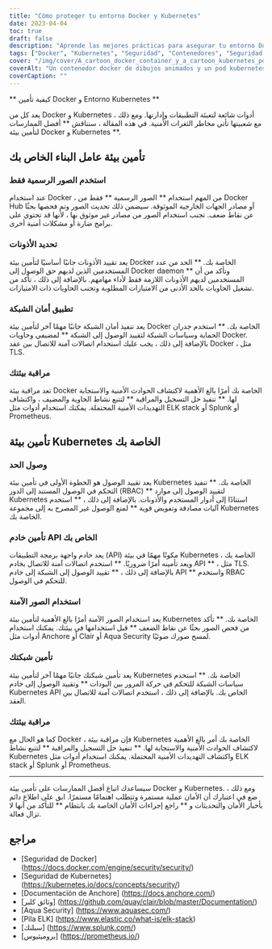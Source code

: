```yaml
---
title: "Cómo proteger tu entorno Docker y Kubernetes"
date: 2023-04-04
toc: true
draft: false
description: "Aprende las mejores prácticas para asegurar tu entorno Docker y Kubernetes, incluyendo el uso de imágenes oficiales, la limitación de permisos y la implementación de la seguridad de red."
tags: ["Docker", "Kubernetes", "Seguridad", "Contenedores", "Seguridad de red", "RBAC", "Servidor API", "Vulnerabilidades", "Monitorización", "Logging", "Firewalls", "TLS", "Anchore", "Clair", "Aqua Security", "ELK Stack", "Splunk", "Prometheus", "Ciberseguridad", "Buenas prácticas"].
cover: "/img/cover/A_cartoon_docker_container_y_a_cartoon_kubernetes_pod.png"
coverAlt: "Un contenedor docker de dibujos animados y un pod kubernetes de dibujos animados cogidos de la mano y de pie encima de una caja fuerte cerrada. El fondo es una pared de código informático".
coverCaption: ""
---
```


 ** كيفية تأمين Docker و Entorno Kubernetes **
 
 يعد كل من Docker و Kubernetes أدوات شائعة لتعبئة التطبيقات وإدارتها. ومع ذلك ، مع شعبيتها تأتي مخاطر الثغرات الأمنية. في هذه المقالة ، سنناقش ** أفضل الممارسات لتأمين بيئة Docker و Kubernetes **.
 
 ## تأمين بيئة عامل البناء الخاص بك
 
 ### استخدم الصور الرسمية فقط
 
 عند استخدام Docker ، من المهم استخدام ** الصور الرسمية ** فقط من Docker Hub أو مصادر الجهات الخارجية الموثوقة. سيضمن ذلك تحديث الصور وتم فحصها بحثًا عن نقاط ضعف. تجنب استخدام الصور من مصادر غير موثوق بها ، لأنها قد تحتوي على برامج ضارة أو مشكلات أمنية أخرى.
 
 ### تحديد الأذونات
 
 يعد تقييد الأذونات جانبًا أساسيًا لتأمين بيئة Docker الخاصة بك. ** الحد من عدد المستخدمين الذين لديهم حق الوصول إلى Docker daemon ** وتأكد من أن المستخدمين لديهم الأذونات اللازمة فقط لأداء مهامهم. بالإضافة إلى ذلك ، تأكد من تشغيل الحاويات بالحد الأدنى من الامتيازات المطلوبة وتجنب الحاويات ذات الامتيازات.
 
 ### تطبيق أمان الشبكة
 
 يعد تنفيذ أمان الشبكة جانبًا مهمًا آخر لتأمين بيئة Docker الخاصة بك. ** استخدم جدران الحماية وسياسات الشبكة لتقييد الوصول إلى الشبكة ** لمضيفي وحاويات Docker. بالإضافة إلى ذلك ، يجب عليك استخدام اتصالات آمنة للاتصال بين عقد Docker ، مثل TLS.
 
 ### مراقبة بيئتك
 
 تعد مراقبة بيئة Docker الخاصة بك أمرًا بالغ الأهمية لاكتشاف الحوادث الأمنية والاستجابة لها. ** تنفيذ حل التسجيل والمراقبة ** لتتبع نشاط الحاوية والمضيف ، واكتشاف التهديدات الأمنية المحتملة. يمكنك استخدام أدوات مثل ELK stack أو Splunk أو Prometheus.
 
 ## تأمين بيئة Kubernetes الخاصة بك
 
 ### وصول الحد
 
 يعد تقييد الوصول هو الخطوة الأولى في تأمين بيئة Kubernetes الخاصة بك. ** تنفيذ التحكم في الوصول المستند إلى الدور (RBAC) ** لتقييد الوصول إلى موارد Kubernetes استنادًا إلى أدوار المستخدم والأذونات. بالإضافة إلى ذلك ، ** استخدم آليات مصادقة وتفويض قوية ** لمنع الوصول غير المصرح به إلى مجموعة Kubernetes الخاصة بك.
 
 ### تأمين خادم API الخاص بك
 
 يعد خادم واجهة برمجة التطبيقات (API) مكونًا مهمًا في بيئة Kubernetes الخاصة بك ، ويعد تأمينه أمرًا ضروريًا. ** استخدم اتصالات آمنة للاتصال بخادم API ** ، مثل TLS. بالإضافة إلى ذلك ، ** تقييد الوصول إلى الشبكة إلى خادم API ** واستخدم RBAC للتحكم في الوصول.
 
 ### استخدام الصور الآمنة
 
 يعد استخدام الصور الآمنة أمرًا بالغ الأهمية لتأمين بيئة Kubernetes الخاصة بك. ** تأكد من فحص الصور بحثًا عن نقاط الضعف ** قبل استخدامها في بيئتك. يمكنك استخدام أدوات مثل Anchore أو Clair أو Aqua Security لمسح صورك ضوئيًا.
 
 ### تأمين شبكتك
 
 يعد تأمين شبكتك جانبًا مهمًا آخر لتأمين بيئة Kubernetes الخاصة بك. ** استخدم سياسات الشبكة للتحكم في حركة المرور بين البودات ** وتقييد الوصول إلى خادم Kubernetes API الخاص بك. بالإضافة إلى ذلك ، استخدم اتصالات آمنة للاتصال بين العقد.
 
 ### مراقبة بيئتك
 
 كما هو الحال مع Docker ، فإن مراقبة بيئة Kubernetes الخاصة بك أمر بالغ الأهمية لاكتشاف الحوادث الأمنية والاستجابة لها. ** تنفيذ حل التسجيل والمراقبة ** لتتبع نشاط Kubernetes واكتشاف التهديدات الأمنية المحتملة. يمكنك استخدام أدوات مثل ELK stack أو Splunk أو Prometheus.
 
 ______
 
 سيساعدك اتباع أفضل الممارسات على تأمين بيئة Docker و Kubernetes. ومع ذلك ، ضع في اعتبارك أن الأمان عملية مستمرة وتتطلب اهتمامًا مستمرًا. ابق على اطلاع دائم بأخبار الأمان والتحديثات و ** راجع إجراءات الأمان الخاصة بك بانتظام ** للتأكد من أنها لا تزال فعالة.
 
 ## مراجع
 
 - [Seguridad de Docker] (https://docs.docker.com/engine/security/security/)
 - [Seguridad de Kubernetes] (https://kubernetes.io/docs/concepts/security/)
 - [Documentación de Anchore] (https://docs.anchore.com/)
 - [وثائق كلير] (https://github.com/quay/clair/blob/master/Documentation/)
 - [Aqua Security] (https://www.aquasec.com/)
 - [Pila ELK] (https://www.elastic.co/what-is/elk-stack)
 - [سبلنك] (https://www.splunk.com/)
 - [بروميثيوس] (https://prometheus.io/)